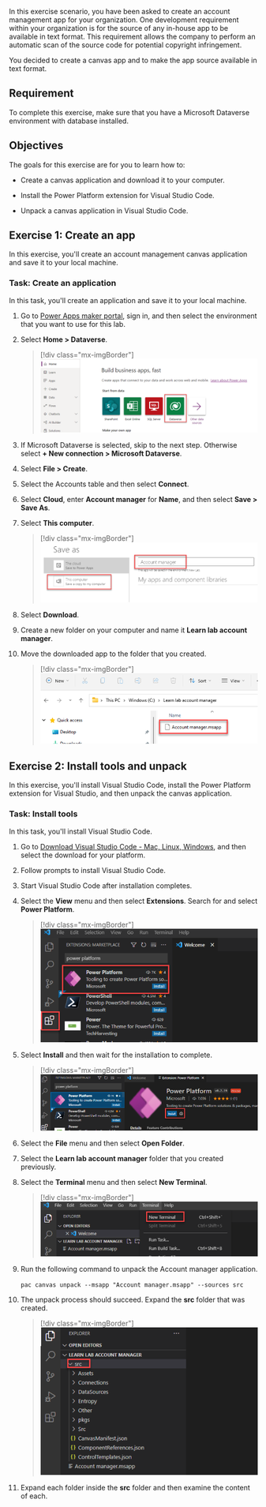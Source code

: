 In this exercise scenario, you have been asked to create an account management app for your organization. One development requirement within your organization is for the source of any in-house app to be available in text format. This requirement allows the company to perform an automatic scan of the source code for potential copyright infringement.

You decided to create a canvas app and to make the app source available in text format.

## Requirement

To complete this exercise, make sure that you have a Microsoft Dataverse environment with database installed.

## Objectives

The goals for this exercise are for you to learn how to:

- Create a canvas application and download it to your computer.

- Install the Power Platform extension for Visual Studio Code.

- Unpack a canvas application in Visual Studio Code.

## Exercise 1: Create an app 

In this exercise, you'll create an account management canvas application and save it to your local machine.

### Task: Create an application

In this task, you'll create an application and save it to your local machine.

1.  Go to [Power Apps maker portal](https://make.powerapps.com/?azure-portal=true), sign in, and then select the environment that you want to use for this lab.

1.  Select **Home > Dataverse**.

	> [!div class="mx-imgBorder"]
	> [![Screenshot of Power Apps maker portal home page with the Dataverse link highlighted.](../media/dataverse-link.png)](../media/dataverse-link.png#lightbox)

1.  If Microsoft Dataverse is selected, skip to the next step. Otherwise select **+ New connection > Microsoft Dataverse**.

1.  Select **File > Create**.

1.  Select the Accounts table and then select **Connect**.

1.  Select **Cloud**, enter **Account manager** for **Name**, and then select **Save > Save As**.

1.  Select **This computer**.

	> [!div class="mx-imgBorder"]
	> [![Screenshot of the Save as screen with This computer selected.](../media/save.png)](../media/save.png#lightbox)

1.  Select **Download**.

1. Create a new folder on your computer and name it **Learn lab account manager**.

1. Move the downloaded app to the folder that you created.

	> [!div class="mx-imgBorder"]
	> [![Screenshot of the downloaded application.](../media/download.png)](../media/download.png#lightbox)

## Exercise 2: Install tools and unpack

In this exercise, you'll install Visual Studio Code, install the Power Platform extension for Visual Studio, and then unpack the canvas application.

### Task: Install tools

In this task, you'll install Visual Studio Code.

1.  Go to [Download Visual Studio Code - Mac, Linux, Windows](https://code.visualstudio.com/Download/?azure-portal=true), and then select the download for your platform.

1.  Follow prompts to install Visual Studio Code.

1.  Start Visual Studio Code after installation completes.

1.  Select the **View** menu and then select **Extensions**. Search for and select **Power Platform**.

	> [!div class="mx-imgBorder"]
	> [![Screenshot of the Power Platform extension for Visual Studio.](../media/power-platform.png)](../media/power-platform.png#lightbox)

1.  Select **Install** and then wait for the installation to complete.

	> [!div class="mx-imgBorder"]
	> [![Screenshot of the Install button for the Power Platform extension.](../media/install.png)](../media/install.png#lightbox)

1.  Select the **File** menu and then select **Open Folder**.

1.  Select the **Learn lab account manager** folder that you created previously.

1.  Select the **Terminal** menu and then select **New Terminal**.

	> [!div class="mx-imgBorder"]
	> [![Screenshot of the New Terminal button.](../media/new-terminal.png)](../media/new-terminal.png#lightbox)

1.  Run the following command to unpack the Account manager application.

	`pac canvas unpack --msapp "Account manager.msapp" --sources src`

1. The unpack process should succeed. Expand the **src** folder that was created.

	> [!div class="mx-imgBorder"]
	> [![Screenshot of the folder that was created by the unpack command.](../media/folder.png)](../media/folder.png#lightbox)

1. Expand each folder inside the **src** folder and then examine the content of each.
